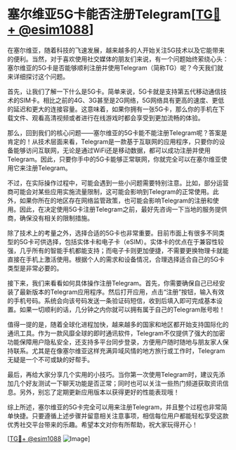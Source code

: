 # 塞尔维亚5G卡能否注册Telegram[[TG💪+ @esim1088](https://t.me/s/esim1088)]

在塞尔维亚，随着科技的飞速发展，越来越多的人开始关注5G技术以及它能带来的便利。当然，对于喜欢使用社交媒体的朋友们来说，有一个问题始终萦绕心头：塞尔维亚的5G卡是否能够顺利注册并使用Telegram（简称TG）呢？今天我们就来详细探讨这个问题。

首先，让我们了解一下什么是5G卡。简单来说，5G卡就是支持第五代移动通信技术的SIM卡。相比之前的4G、3G甚至是2G网络，5G网络具有更高的速度、更低的延迟和更大的连接容量。这意味着，如果你拥有一张5G卡，那么你的手机在下载文件、观看高清视频或者进行在线游戏时都会享受到更加流畅的体验。

那么，回到我们的核心问题——塞尔维亚的5G卡能不能注册Telegram呢？答案是肯定的！从技术层面来看，Telegram是一款基于互联网的应用程序，只要你的设备能够访问互联网，无论是通过WiFi还是移动数据，都可以成功注册并使用Telegram。因此，只要你手中的5G卡能够正常联网，你就完全可以在塞尔维亚使用它来注册Telegram。

不过，在实际操作过程中，可能会遇到一些小问题需要特别注意。比如，部分运营商可能会对某些应用实施流量限制，这可能会影响到Telegram的正常使用。此外，如果你所在的地区存在网络监管政策，也可能会影响Telegram的注册和使用。因此，在决定使用5G卡注册Telegram之前，最好先咨询一下当地的服务提供商，确保没有相关的限制措施。

除了技术上的考量之外，选择合适的5G卡也非常重要。目前市面上有很多不同类型的5G卡可供选择，包括实体卡和电子卡（eSIM）。实体卡的优点在于兼容性较强，几乎所有的智能手机都能支持；而电子卡则更加便捷，不需要更换物理卡就能直接在手机上激活使用。根据个人的需求和设备情况，合理选择适合自己的5G卡类型是非常必要的。

接下来，我们来看看如何具体操作注册Telegram。首先，你需要确保自己已经安装了最新版本的Telegram应用程序。然后打开应用，点击“注册”按钮，输入有效的手机号码。系统会向该号码发送一条验证码短信，收到后填入即可完成基本设置。如果一切顺利的话，几分钟之内你就可以拥有属于自己的Telegram账号啦！

值得一提的是，随着全球化进程加快，越来越多的国家和地区都开始支持国际化的通讯工具。作为一款风靡全球的即时通讯软件，Telegram不仅提供了强大的加密功能保障用户隐私安全，还支持多平台同步登录，方便用户随时随地与朋友家人保持联系。尤其是在像塞尔维亚这样充满异域风情的地方旅行或工作时，Telegram无疑是一个不可或缺的好帮手。

最后，再给大家分享几个实用的小技巧。当你第一次使用Telegram时，建议先添加几个好友测试一下聊天功能是否正常；同时也可以关注一些热门频道获取资讯信息。另外，别忘了定期更新应用版本以获得更好的性能表现哦！

综上所述，塞尔维亚的5G卡完全可以用来注册Telegram，并且整个过程也非常简单快捷。只要遵循上述步骤并留意相关注意事项，相信每位用户都能轻松享受这款优秀社交平台带来的乐趣。希望本文对你有所帮助，祝大家玩得开心！

[[TG💪+ @esim1088](https://t.me/s/esim1088) ![Image](https://i.postimg.cc/4NQfJmqS/Snipaste-2025-05-13-00-14-12.png)]